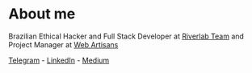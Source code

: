 # About me

Brazilian Ethical Hacker and Full Stack Developer at [Riverlab Team](https://riverlab.org) and Project Manager at [Web Artisans](https://webartisans.riverlab.org)

[Telegram](https://t.me/river_dev) - [LinkedIn](https://www.linkedin.com/in/josecfreittas) - [Medium](https://medium.com/@josecfreittas)

<img width="1" height="0" src="https://profile-counter.glitch.me/josecfreittas/count.svg" />


